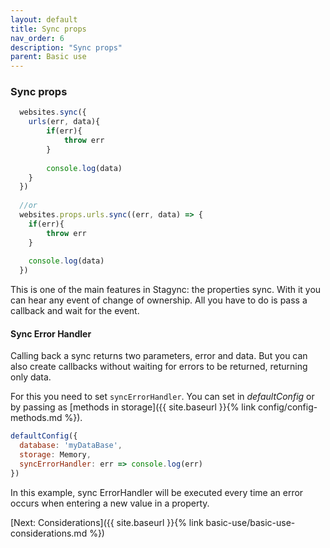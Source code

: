 ```yaml
---
layout: default
title: Sync props
nav_order: 6
description: "Sync props"
parent: Basic use
---
```


### Sync props
```javascript
  websites.sync({
    urls(err, data){
        if(err){
            throw err
        }
        
        console.log(data)
    }
  })
  
  //or
  websites.props.urls.sync((err, data) => {
    if(err){
        throw err
    }
    
    console.log(data)
  })
```

This is one of the main features in Stagync: the properties sync.
With it you can hear any event of change of ownership.
All you have to do is pass a callback and wait for the event.

#### Sync Error Handler
Calling back a sync returns two parameters, error and data. 
But you can also create callbacks without waiting for errors to be returned, returning only data.

For this you need to set `syncErrorHandler`. 
You can set in *defaultConfig* or by passing as 
[methods in storage]({{ site.baseurl }}{% link config/config-methods.md %}).
```javascript
defaultConfig({
  database: 'myDataBase',
  storage: Memory,
  syncErrorHandler: err => console.log(err)
})
```

In this example, sync ErrorHandler will be executed every time an error occurs when entering a new value in a property.

[Next: Considerations]({{ site.baseurl }}{% link basic-use/basic-use-considerations.md %})
